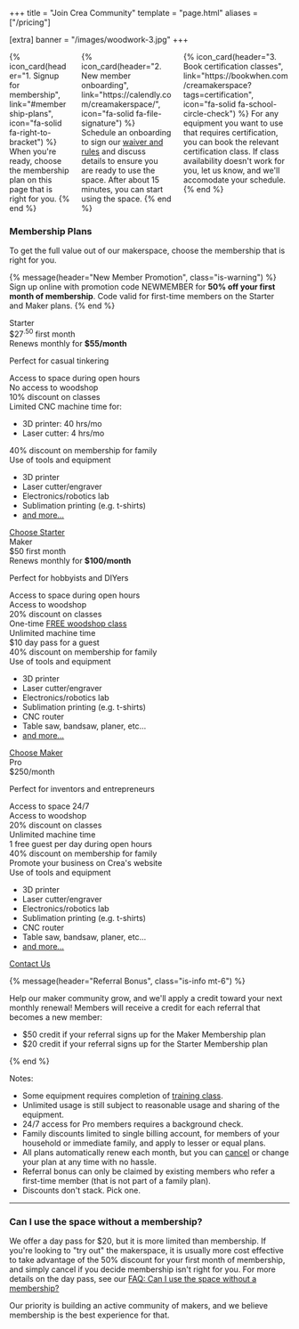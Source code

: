 +++
title = "Join Crea Community"
template = "page.html"
aliases = ["/pricing"]

[extra]
banner = "/images/woodwork-3.jpg"
+++

<div class="columns">

<div class="column">
{% icon_card(header="1. Signup for membership", link="#membership-plans", icon="fa-solid fa-right-to-bracket") %}
When you're ready, choose the membership plan on this page that is right for you.
{% end %}
</div>

<div class="column">
{% icon_card(header="2. New member onboarding", link="https://calendly.com/creamakerspace/", icon="fa-solid fa-file-signature") %}
Schedule an onboarding to sign our <a href="/policies">waiver and rules</a> and discuss details to ensure you are ready to use the space. After about 15 minutes, you can start using the space.
{% end %}
</div>

<div class="column">
{% icon_card(header="3. Book certification classes", link="https://bookwhen.com/creamakerspace?tags=certification", icon="fa-solid fa-school-circle-check") %}
For any equipment you want to use that requires certification, you can book the relevant certification class. If class availability doesn't work for you, let us know, and we'll accomodate your schedule. 
{% end %}
</div>

</div>



<!--
### Open House Tuesdays

<span class="has-text-danger has-text-weight-bold">Every Tuesday, from 6pm to 9pm</span>, Crea is open to the public for free (no membership or day pass required).

If you've never visited Crea before, we recommend visiting on Open House night.

{% message(header="What to expect") %}
    <p>When you arrive, ask for Tony (usually near the entrance). We'll give you a brief tour, an overview of the makerspace rules, and answer any questions you have. After the tour, if you want to hang around and get to know our maker community or work on your own project in the space, we'll simply ask you to sign our liability waiver (as required by our insurance policy).</p>
    <p>While accessing the space during open house is free, some equipment still has a machine time cost (except for members with unlimited machine time) or a cost for staff to operate the equipment on your behalf. That said, we encourage you to disuss your project with members; you <i>might</i> even find a member who wants to help out.</p>
{% end %}
-->

### Membership Plans

To get the full value out of our makerspace, choose the membership that is right for you.

{% message(header="New Member Promotion", class="is-warning") %}
    Sign up online with promotion code NEWMEMBER for <b>50% off your first month of membership</b>. Code valid for first-time members on the Starter and Maker plans.
{% end %}

<div class="pricing-table py-5">
    <div class="pricing-plan">
        <div class="plan-header is-uppercase">Starter</div>
        <div class="plan-price">
            <span class="plan-price-amount">
                <span class="plan-price-currency">$</span><span class="monthly">27<sup class="is-size-6">.50</sup></span></span></span> first month
                <div class="is-size-6">Renews monthly for <b>$55/month</b></div>
        </div>
        <p class="px-2 has-text-centered is-italic">Perfect for casual tinkering</p>
        <div class="plan-items">
            <div class="plan-item">Access to space during open hours</div>
            <div class="plan-item">No access to woodshop</div>
            <div class="plan-item">10% discount on classes</div>
            <div class="plan-item">Limited CNC machine time for:
                <ul>
                    <li>3D printer: 40 hrs/mo</li>
                    <li>Laser cutter: 4 hrs/mo</li>
                </ul>
            </div>
            <div class="plan-item">40% discount on membership for family</div>
            <div class="plan-item">Use of tools and equipment
                <ul>
                    <li>3D printer</li>
                    <li>Laser cutter/engraver</li>
                    <li>Electronics/robotics lab</li>
                    <li>Sublimation printing (e.g. t-shirts)</li>
                    <li><a href="/equipment">and more...</a></li>
                </ul>
            </div>
        </div>
        <div class="plan-footer">
            <a href="https://buy.stripe.com/00g9BW35e1EIgIo5kq?prefilled_promo_code=NEWMEMBER" class="monthly button is-fullwidth is-uppercase" target="_blank" data-goatcounter-click="join-starter-month">
                Choose Starter
            </a>
        </div>
    </div>
    <div class="pricing-plan is-primary is-active">
        <div class="plan-header is-uppercase">Maker</div>
        <div class="plan-price">
            <span class="plan-price-amount">
                <span class="plan-price-currency">$</span><span class="monthly">50</span></span> first month
                <div class="is-size-6">Renews monthly for <b>$100/month</b></div>
        </div>
        <p class="px-2 has-text-centered is-italic">Perfect for hobbyists and DIYers</p>
        <div class="plan-items">
            <div class="plan-item">Access to space during open hours</div>
            <div class="plan-item has-text-primary has-text-weight-bold">Access to woodshop</div>
            <div class="plan-item">20% discount on classes<br>One-time <a href="https://bookwhen.com/creamakerspace?entries=v12sgjao19la#focus=ev-sx4v-20230823170000">FREE woodshop class</a></div>
            <div class="plan-item has-text-primary has-text-weight-bold">Unlimited machine time</div>
            <div class="plan-item">$10 day pass for a guest</div>
            <div class="plan-item">40% discount on membership for family</div>
            <div class="plan-item">Use of tools and equipment
                <ul>
                    <li>3D printer</li>
                    <li>Laser cutter/engraver</li>
                    <li>Electronics/robotics lab</li>
                    <li>Sublimation printing (e.g. t-shirts)</li>
                    <li>CNC router</li>
                    <li>Table saw, bandsaw, planer, etc...</li>
                    <li><a href="/equipment">and more...</a></li>
                </ul>
            </div>
        </div>
        <div class="plan-footer">
            <a href="https://buy.stripe.com/3cs01mbBK6Z23VC5kr?prefilled_promo_code=NEWMEMBER" class="monthly button is-fullwidth is-uppercase"  data-goatcounter-click="join-maker-month">
                Choose Maker
            </a>
        </div>
    </div>
    <div class="pricing-plan">
        <div class="plan-header is-uppercase">Pro</div>
        <div class="plan-price">
            <span class="plan-price-amount">
                <span class="plan-price-currency">$</span><span class="monthly">250</span></span>/month
        </div>
        <p class="px-2 has-text-centered is-italic">Perfect for inventors and entrepreneurs</p>
        <div class="plan-items">
            <div class="plan-item has-text-primary has-text-weight-bold">Access to space 24/7</div>
            <div class="plan-item has-text-primary has-text-weight-bold">Access to woodshop</div>
            <div class="plan-item">20% discount on classes</div>
            <div class="plan-item has-text-primary has-text-weight-bold">Unlimited machine time</div>
            <div class="plan-item">1 free guest per day during open hours</div>
            <div class="plan-item">40% discount on membership for family</div>
            <div class="plan-item">Promote your business on Crea's website</div>
            <div class="plan-item">Use of tools and equipment
                <ul>
                    <li>3D printer</li>
                    <li>Laser cutter/engraver</li>
                    <li>Electronics/robotics lab</li>
                    <li>Sublimation printing (e.g. t-shirts)</li>
                    <li>CNC router</li>
                    <li>Table saw, bandsaw, planer, etc...</li>
                    <li><a href="/equipment">and more...</a></li>
                </ul>
            </div>
        </div>
        <div class="plan-footer">
            <a href="#" data-email="c3VwcG9ydEBjcmVhbWFrZXJzcGFjZS5jb20/c3ViamVjdD1Qcm8gTWVtYmVyc2hpcCBJbnF1aXJ5"
               data-email-html="Contact Us"
               class="button is-fullwidth is-uppercase"
               data-goatcounter-click="join-pro">
                Contact Us
            </a>
        </div>
    </div>
</div>

{% message(header="Referral Bonus", class="is-info mt-6") %}

Help our maker community grow, and we'll apply a credit toward your next monthly renewal!
Members will receive a credit for each referral that becomes a new member:

<ul>
<li>$50 credit if your referral signs up for the Maker Membership plan</li>
<li>$20 credit if your referral signs up for the Starter Membership plan</li>
</ul>

{% end %}

<div class="is-size-7 pt-5">

Notes:
- Some equipment requires completion of [training class](https://bookwhen.com/creamakerspace?tags=certification#focus=ev-s96l-20230808183000).
- Unlimited usage is still subject to reasonable usage and sharing of the equipment.
- 24/7 access for Pro members requires a background check.
- Family discounts limited to single billing account, for members of your household or immediate family, and apply to lesser or equal plans.
- All plans automatically renew each month, but you can <a href="faq#how-do-i-cancel-my-membership">cancel</a> or change your plan at any time with no hassle.
- Referral bonus can only be claimed by existing members who refer a first-time member (that is not part of a family plan).
- Discounts don't stack. Pick one.

</div>

<hr>

### Can I use the space without a membership?

We offer a day pass for $20, but it is more limited than membership. If you're looking to "try out" the makerspace, it is usually more cost effective to take advantage of the 50% discount for your first month of membership, and simply cancel if you decide membership isn't right for you. For more details on the day pass, see our [FAQ: Can I use the space without a membership?](/faq#can-i-use-the-space-without-a-membership)

Our priority is building an active community of makers, and we believe membership is the best experience for that.


<!--
### Sponsorships

If you're interested in making an investment in the maker community near Renton, our first suggestion is to simply sponsor a membership for someone you know. Beyond that, we also make it possible to purchase a sponsorship in 3 or 12 month bundles:

Sponsor a "Maker" membership:

<button class="button is-primary is-outlined">3 months: $300</button>

We'll announce any sponsorship availability at events (e.g. Open House Tuesdays) and in our subsequent newsletter (sign up <a href="{{ newsletter_url() }}">here</a>). Applicants will be selected based on need and intended use.
-->